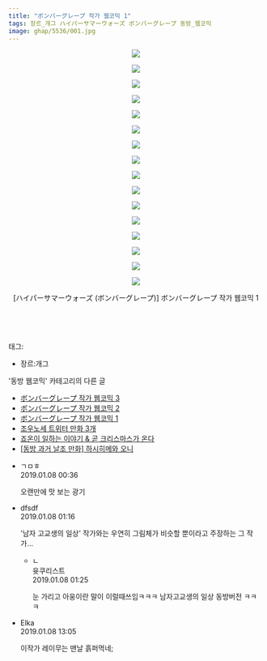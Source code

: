 ```yaml
---
title: "ボンバーグレープ 작가 웹코믹 1"
tags: 장르_개그 ハイパーサマーウォーズ ボンバーグレープ 동방_웹코믹
image: ghap/5536/001.jpg
---
```

<div class="article">
<p style="text-align: center; clear: none; float: none;"><img src="{{ site.nasurl }}/ghap/5536/001.jpg"/></p>
<p style="text-align: center; clear: none; float: none;"><img src="{{ site.nasurl }}/ghap/5536/002.jpg"/></p>
<p style="text-align: center; clear: none; float: none;"><img src="{{ site.nasurl }}/ghap/5536/003.jpg"/></p>
<p style="text-align: center; clear: none; float: none;"><img src="{{ site.nasurl }}/ghap/5536/004.jpg"/></p>
<p style="text-align: center; clear: none; float: none;"><img src="{{ site.nasurl }}/ghap/5536/005.jpg"/></p>
<p style="text-align: center; clear: none; float: none;"><img src="{{ site.nasurl }}/ghap/5536/006.jpg"/></p>
<p style="text-align: center; clear: none; float: none;"><img src="{{ site.nasurl }}/ghap/5536/007.jpg"/></p>
<p style="text-align: center; clear: none; float: none;"><img src="{{ site.nasurl }}/ghap/5536/008.jpg"/></p>
<p style="text-align: center; clear: none; float: none;"><img src="{{ site.nasurl }}/ghap/5536/009.jpg"/></p>
<p style="text-align: center; clear: none; float: none;"><img src="{{ site.nasurl }}/ghap/5536/010.jpg"/></p>
<p style="text-align: center; clear: none; float: none;"><img src="{{ site.nasurl }}/ghap/5536/011.jpg"/></p>
<p style="text-align: center; clear: none; float: none;"><img src="{{ site.nasurl }}/ghap/5536/012.jpg"/></p>
<p style="text-align: center; clear: none; float: none;"><img src="{{ site.nasurl }}/ghap/5536/013.jpg"/></p>
<p style="text-align: center; clear: none; float: none;"><img src="{{ site.nasurl }}/ghap/5536/014.jpg"/></p>
<p style="text-align: center; clear: none; float: none;"><img src="{{ site.nasurl }}/ghap/5536/015.jpg"/></p>
<p style="text-align: center; clear: none; float: none;"><img src="{{ site.nasurl }}/ghap/5536/016.jpg"/></p>
<p style="text-align: center; clear: none; float: none;">[ハイパーサマーウォーズ (ボンバーグレープ)] ボンバーグレープ 작가 웹코믹 1</p>
<p style="text-align: center; clear: none; float: none;"><br/></p>
<p><br/></p>
</div><div class="tagTrail">
<p>태그: </p>
<ul>
<li>장르:개그</li>
</ul>
</div><div class="another">
<p>'동방 웹코믹' 카테고리의 다른 글</p>
<ul>
<li><a href="/2019-01-07-ghap_5538">ボンバーグレープ 작가 웹코믹 3</a></li>
<li><a href="/2019-01-07-ghap_5537">ボンバーグレープ 작가 웹코믹 2</a></li>
<li><a href="/2019-01-07-ghap_5536">ボンバーグレープ 작가 웹코믹 1</a></li>
<li><a href="/2018-12-31-ghap_5460">조우노세 트위터 만화 3개</a></li>
<li><a href="/2018-12-26-ghap_5448">죠온이 일하는 이야기 &amp; 곧 크리스마스가 온다</a></li>
<li><a href="/2018-12-26-ghap_5446">[동방 과거 날조 만화] 하시히메와 오니</a></li>
</ul>
</div><div class="comment">
<ul>
<li class="cb_thumb_off" id="comment15405983">
<div class="cb_comment_area">
<div class="cb_info_area">
<div class="cb_section">
<span class="cb_nick_name">ㄱㅁㅎ</span>
</div>
<div class="cb_section">
<span class="cb_date">2019.01.08 00:36 </span>
</div>
</div>
<div class="cb_dsc_comment">
<p class="cb_dsc">
											오랜만에 맛 보는 광기
										</p>
</div>
</div></li>
<li class="cb_thumb_off" id="comment15406008">
<div class="cb_comment_area">
<div class="cb_info_area">
<div class="cb_section">
<span class="cb_nick_name">dfsdf</span>
</div>
<div class="cb_section">
<span class="cb_date">2019.01.08 01:16 </span>
</div>
</div>
<div class="cb_dsc_comment">
<p class="cb_dsc">
											'남자 고교생의 일상' 작가와는 우연히 그림체가 비슷할 뿐이라고 주장하는 그 작가...
										</p>
</div>
<ul>
<li class="cb_thumb_off" id="comment15406013">
<span class="cb_bu_subnode">ㄴ</span>
<div class="cb_comment_area">
<div class="cb_info_area">
<div class="cb_section">
<span class="cb_nick_name">윳쿠리스트</span>
</div>
<div class="cb_section">
<span class="cb_date">2019.01.08 01:25 </span>
</div>
</div>
<div class="cb_dsc_comment">
<p class="cb_dsc">
																눈 가리고 아웅이란 말이 이럴때쓰임ㅋㅋㅋ 남자고교생의 일상 동방버전 ㅋㅋㅋ
															</p>
</div>
</div>
</li>
</ul>
</div></li>
<li class="cb_thumb_off" id="comment15406243">
<div class="cb_comment_area">
<div class="cb_info_area">
<div class="cb_section">
<span class="cb_nick_name">Elka</span>
</div>
<div class="cb_section">
<span class="cb_date">2019.01.08 13:05 </span>
</div>
</div>
<div class="cb_dsc_comment">
<p class="cb_dsc">
											이작가 레이무는 맨날 흙퍼먹네;
										</p>
</div>
</div></li>
</ul>
</div>